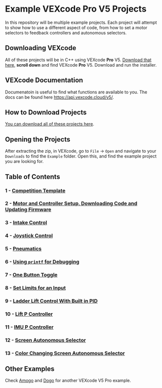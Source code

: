 # Example VEXcode Pro V5 Projects

In this repository will be multiple example projects.  Each project will attempt to show how to use a different aspect of code, from how to set a motor selectors to feedback controllers and autonomous selectors.  

## Downloading VEXcode
All of these projects will be in C++ using VEXcode **Pro** V5.  [Download that here](https://www.vexrobotics.com/vexcode/install/v5), **scroll down** and find VEXcode **Pro** V5.  Download and run the installer.  

## VEXcode Documentation
Documenatoin is useful to find what functions are available to you.  The docs can be found here https://api.vexcode.cloud/v5/. 

## How to Download Projects
[You can download all of these projects here](https://github.com/EZ-Robotics/VEXcode-Tutorials/archive/refs/heads/main.zip). 

## Opening the Projects
After extracting the zip, in VEXcode, go to `File` -> `Open` and navigate to your `Downloads` to find the `Example` folder.  Open this, and find the example project you are looking for.  

## Table of Contents 
### 1 - [Competition Template](Competition-Template)
### 2 - [Motor and Controller Setup, Downloading Code and Updating Firmware](VEXcode-Basics)
### 3 - [Intake Control](Intake-Control) 
### 4 - [Joystick Control](Joystick-Control)
### 5 - [Pneumatics](Pneumatics)
### 6 - [Using `printf` for Debugging](Debugging)
### 7 - [One Button Toggle](Button-Toggle)
### 8 - [Set Limits for an Input](Clipnum)
### 9 - [Ladder Lift Control With Built in PID](Lift-Ladder)
### 10 - [Lift P Controller](Feedback-Controller)
### 11 - [IMU P Controller](IMU)
### 12 - [Screen Autonomous Selector](Autonomous-Selector)
### 13 - [Color Changing Screen Autonomous Selector](Autonomous-Selector2)

## Other Examples
Check [Amogo](https://github.com/Unionjackjz1/HW-AMOGO-VEXCODE) and [Dogo](https://github.com/Unionjackjz1/HW-DOGO-VEXCODE) for another VEXcode V5 Pro example. 
